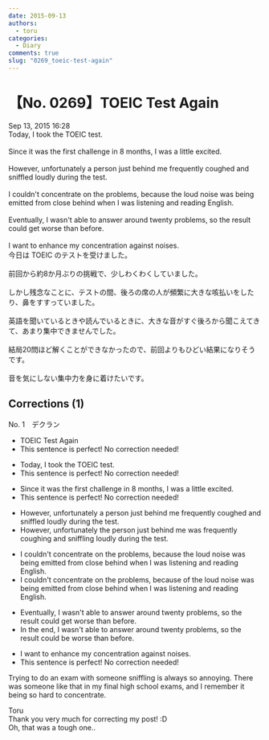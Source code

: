 ```yaml
---
date: 2015-09-13
authors:
  - toru
categories:
  - Diary
comments: true
slug: "0269_toeic-test-again"
---
```


# 【No. 0269】TOEIC Test Again
<div class="date">Sep 13, 2015 16:28</div>
<div id="post"><div id="body_show_ori">
Today, I took the TOEIC test.<br/><br/>Since it was the first challenge in 8 months, I was a little excited.<br/><br/>However, unfortunately a person just behind me frequently coughed and sniffled loudly during the test.<br/><br/>I couldn't concentrate on the problems, because the loud noise was being emitted from close behind when I was listening and reading English.<br/><br/>Eventually, I wasn't able to answer around twenty problems, so the result could get worse than before.<br/><br/>I want to enhance my concentration against noises.
</div></div>

<!-- more -->

<div id="post_ja"><div id="body_show_mo">
今日は TOEIC のテストを受けました。<br/><br/>前回から約8か月ぶりの挑戦で、少しわくわくしていました。<br/><br/>しかし残念なことに、テストの間、後ろの席の人が頻繁に大きな咳払いをしたり、鼻をすすっていました。<br/><br/>英語を聞いているときや読んでいるときに、大きな音がすぐ後ろから聞こえてきて、あまり集中できませんでした。<br/><br/>結局20問ほど解くことができなかったので、前回よりもひどい結果になりそうです。<br/><br/>音を気にしない集中力を身に着けたいです。
</div></div>

## Corrections (1)
<div id="block"><div class="first_name"> No. 1　<span class="just_name">デクラン</span></div><div id="block2">
<ul class="correction_field">
<li class="incorrect">TOEIC Test Again</li>
<li class="corrected perfect">This sentence is perfect! No correction needed!</li>
</ul>
<ul class="correction_field">
<li class="incorrect">Today, I took the TOEIC test.</li>
<li class="corrected perfect">This sentence is perfect! No correction needed!</li>
</ul>
<ul class="correction_field">
<li class="incorrect">Since it was the first challenge in 8 months, I was a little excited.</li>
<li class="corrected perfect">This sentence is perfect! No correction needed!</li>
</ul>
<ul class="correction_field">
<li class="incorrect">However, unfortunately a person just behind me frequently coughed and sniffled loudly during the test.</li>
<li class="corrected correct">
However, unfortunately <span class="f_red">the</span> person just behind me <span class="f_red">was </span>frequently cough<span class="f_red">ing</span> and sniff<span class="f_red">ling </span>loudly during the test.
</li>
</ul>
<ul class="correction_field">
<li class="incorrect">I couldn't concentrate on the problems, because the loud noise was being emitted from close behind when I was listening and reading English.</li>
<li class="corrected correct">
I couldn't concentrate on the problems, because <span class="f_red">of </span>the loud noise <span class="sline">was being emitted</span> from close behind when I was listening and reading English.
</li>
</ul>
<ul class="correction_field">
<li class="incorrect">Eventually, I wasn't able to answer around twenty problems, so the result could get worse than before.</li>
<li class="corrected correct">
<span class="f_red">In the end</span>, I wasn't able to answer around twenty problems, so the result could <span class="f_red">be </span>worse than before.
</li>
</ul>
<ul class="correction_field">
<li class="incorrect">I want to enhance my concentration against noises.</li>
<li class="corrected perfect">This sentence is perfect! No correction needed!</li>
</ul>
<p class="comment_small">
 Trying to do an exam with someone sniffling is always so annoying. There was someone like that in my final high school exams, and I remember it being so hard to concentrate.
</p>

</div><div class="name"><span class="just_name">Toru</span><br>
Thank you very much for correcting my post! :D<br/>Oh, that was a tough one..
</div>
</div>
